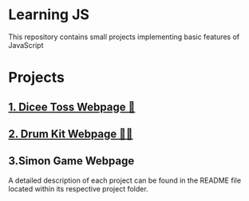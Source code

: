 # Learning JS
This repository contains small projects implementing basic features of JavaScript
# Projects
## [1. Dicee Toss Webpage 🎲](./Dicee%20Toss)

## [2. Drum Kit Webpage 🥁🎶](./Drum%20Kit)

## 3.Simon Game Webpage
A detailed description of each project can be found in the README file located within its respective project folder.
